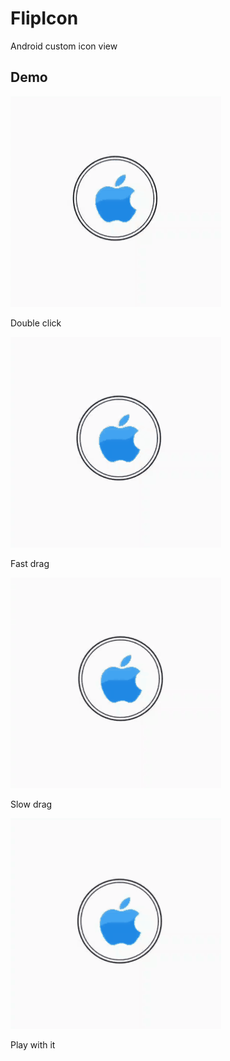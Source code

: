 # FlipIcon
Android custom icon view

## Demo

![gif](https://github.com/Ecocytus/FlipIcon/blob/master/gif/1.gif)

Double click

![gif](https://github.com/Ecocytus/FlipIcon/blob/master/gif/2.gif)

Fast drag

![gif](https://github.com/Ecocytus/FlipIcon/blob/master/gif/3.gif)

Slow drag

![gif](https://github.com/Ecocytus/FlipIcon/blob/master/gif/4.gif)

Play with it

